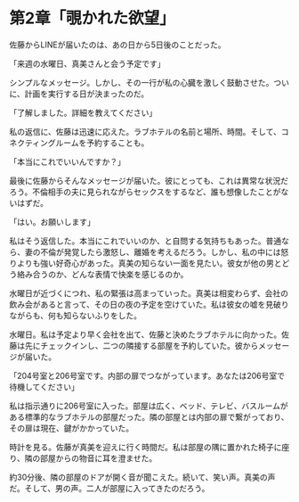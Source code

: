 # 第2章「覗かれた欲望」

佐藤からLINEが届いたのは、あの日から5日後のことだった。

「来週の水曜日、真美さんと会う予定です」

シンプルなメッセージ。しかし、その一行が私の心臓を激しく鼓動させた。ついに、計画を実行する日が決まったのだ。

「了解しました。詳細を教えてください」

私の返信に、佐藤は迅速に応えた。ラブホテルの名前と場所、時間。そして、コネクティングルームを予約することも。

「本当にこれでいいんですか？」

最後に佐藤からそんなメッセージが届いた。彼にとっても、これは異常な状況だろう。不倫相手の夫に見られながらセックスをするなど、誰も想像したことがないはずだ。

「はい。お願いします」

私はそう返信した。本当にこれでいいのか、と自問する気持ちもあった。普通なら、妻の不倫が発覚したら激怒し、離婚を考えるだろう。しかし、私の中には怒りよりも強い好奇心があった。真美の知らない一面を見たい。彼女が他の男とどう絡み合うのか、どんな表情で快楽を感じるのか。

水曜日が近づくにつれ、私の緊張は高まっていった。真美は相変わらず、会社の飲み会があると言って、その日の夜の予定を空けていた。私は彼女の嘘を見破りながらも、何も知らないふりをした。

水曜日。私は予定より早く会社を出て、佐藤と決めたラブホテルに向かった。佐藤は先にチェックインし、二つの隣接する部屋を予約していた。彼からメッセージが届いた。

「204号室と206号室です。内部の扉でつながっています。あなたは206号室で待機してください」

私は指示通りに206号室に入った。部屋は広く、ベッド、テレビ、バスルームがある標準的なラブホテルの部屋だった。隣の部屋とは内部の扉で繋がっており、その扉は現在、鍵がかかっていた。

時計を見る。佐藤が真美を迎えに行く時間だ。私は部屋の隅に置かれた椅子に座り、隣の部屋からの物音に耳を澄ませた。

約30分後、隣の部屋のドアが開く音が聞こえた。続いて、笑い声。真美の声だ。そして、男の声。二人が部屋に入ってきたのだろう。